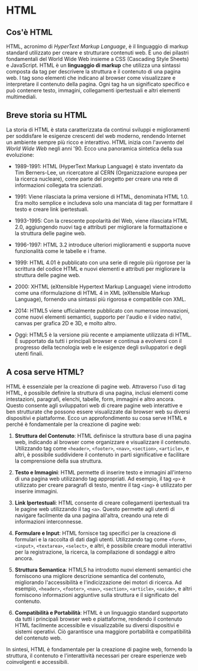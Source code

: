 # HTML

## Cos'è HTML

HTML, acronimo di *HyperText Markup Language*, è il linguaggio di markup standard utilizzato per creare e strutturare contenuti web. È uno dei pilastri fondamentali del World Wide Web insieme a CSS (Cascading Style Sheets) e JavaScript.
HTML è un **linguaggio di markup** che utilizza una sintassi composta da tag per descrivere la struttura e il contenuto di una pagina web. I tag sono elementi che indicano al browser come visualizzare e interpretare il contenuto della pagina. Ogni tag ha un significato specifico e può contenere testo, immagini, collegamenti ipertestuali e altri elementi multimediali.

## Breve storia su HTML

La storia di HTML è stata caratterizzata da continui sviluppi e miglioramenti per soddisfare le esigenze crescenti del web moderno, rendendo Internet un ambiente sempre più ricco e interattivo.
HTML inizia con l'avvento del *World Wide Web* negli anni '90. Ecco una panoramica sintetica della sua evoluzione:

- 1989-1991: HTML (HyperText Markup Language) è stato inventato da Tim Berners-Lee, un ricercatore al CERN (Organizzazione europea per la ricerca nucleare), come parte del progetto per creare una rete di informazioni collegata tra scienziati.

- 1991: Viene rilasciata la prima versione di HTML, denominata HTML 1.0. Era molto semplice e includeva solo una manciata di tag per formattare il testo e creare link ipertestuali.

- 1993-1995: Con la crescente popolarità del Web, viene rilasciata HTML 2.0, aggiungendo nuovi tag e attributi per migliorare la formattazione e la struttura delle pagine web.

- 1996-1997: HTML 3.2 introduce ulteriori miglioramenti e supporta nuove funzionalità come le tabelle e i frame.

- 1999: HTML 4.01 è pubblicato con una serie di regole più rigorose per la scrittura del codice HTML e nuovi elementi e attributi per migliorare la struttura delle pagine web.

- 2000: XHTML (eXtensible Hypertext Markup Language) viene introdotto come una riformulazione di HTML 4 in XML (eXtensible Markup Language), fornendo una sintassi più rigorosa e compatibile con XML.

- 2014: HTML5 viene ufficialmente pubblicato con numerose innovazioni, come nuovi elementi semantici, supporto per l'audio e il video nativi, canvas per grafica 2D e 3D, e molto altro.

- Oggi: HTML5 è la versione più recente e ampiamente utilizzata di HTML. È supportato da tutti i principali browser e continua a evolversi con il progresso della tecnologia web e le esigenze degli sviluppatori e degli utenti finali.

## A cosa serve HTML?

HTML è essenziale per la creazione di pagine web. Attraverso l'uso di tag HTML, è possibile definire la struttura di una pagina, inclusi elementi come intestazioni, paragrafi, elenchi, tabelle, form, immagini e altro ancora. Questo consente agli sviluppatori web di creare pagine web interattive e ben strutturate che possono essere visualizzate dai browser web su diversi dispositivi e piattaforme.
Ecco un approfondimento su cosa serve HTML e perché è fondamentale per la creazione di pagine web:

1. **Struttura del Contenuto**: HTML definisce la struttura base di una pagina web, indicando al browser come organizzare e visualizzare il contenuto. Utilizzando tag come `<header>`, `<footer>`, `<nav>`, `<section>`, `<article>`, e altri, è possibile suddividere il contenuto in parti significative e facilitare la comprensione della sua struttura.

2. **Testo e Immagini**: HTML permette di inserire testo e immagini all'interno di una pagina web utilizzando tag appropriati. Ad esempio, il tag `<p>` è utilizzato per creare paragrafi di testo, mentre il tag `<img>` è utilizzato per inserire immagini.

3. **Link Ipertestuali**: HTML consente di creare collegamenti ipertestuali tra le pagine web utilizzando il tag `<a>`. Questo permette agli utenti di navigare facilmente da una pagina all'altra, creando una rete di informazioni interconnesse.

4. **Formulare e Input**: HTML fornisce tag specifici per la creazione di formulari e la raccolta di dati dagli utenti. Utilizzando tag come `<form>`, `<input>`, `<textarea>`, `<select>`, e altri, è possibile creare moduli interattivi per la registrazione, la ricerca, la compilazione di sondaggi e altro ancora.

5. **Struttura Semantica**: HTML5 ha introdotto nuovi elementi semantici che forniscono una migliore descrizione semantica del contenuto, migliorando l'accessibilità e l'indicizzazione dei motori di ricerca. Ad esempio, `<header>`, `<footer>`, `<nav>`, `<section>`, `<article>`, `<aside>`, e altri forniscono informazioni aggiuntive sulla struttura e il significato del contenuto.

6. **Compatibilità e Portabilità**: HTML è un linguaggio standard supportato da tutti i principali browser web e piattaforme, rendendo il contenuto HTML facilmente accessibile e visualizzabile su diversi dispositivi e sistemi operativi. Ciò garantisce una maggiore portabilità e compatibilità del contenuto web.

In sintesi, HTML è fondamentale per la creazione di pagine web, fornendo la struttura, il contenuto e l'interattività necessari per creare esperienze web coinvolgenti e accessibili.
